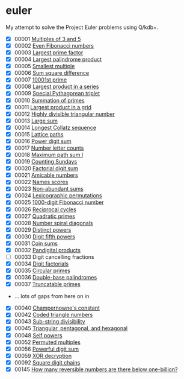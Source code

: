 # euler

My attempt to solve the Project Euler problems using Q/kdb+.

 - [x] 00001 [Multiples of 3 and 5](q/00001.q)
 - [x] 00002 [Even Fibonacci numbers](q/00002.q)
 - [x] 00003 [Largest prime factor](q/00003.q)
 - [x] 00004 [Largest palindrome product](q/00004.q)
 - [x] 00005 [Smallest multiple](q/00005.q)
 - [x] 00006 [Sum square difference](q/00006.q)
 - [x] 00007 [10001st prime](q/00007.q)
 - [x] 00008 [Largest product in a series](q/00008.q)
 - [x] 00009 [Special Pythagorean triplet](q/00009.q)
 - [x] 00010 [Summation of primes](q/00010.q)
 - [x] 00011 [Largest product in a grid](q/00011.q)
 - [x] 00012 [Highly divisible triangular number](q/00012.q)
 - [x] 00013 [Large sum](q/00013.q)
 - [x] 00014 [Longest Collatz sequence](q/00014.q)
 - [x] 00015 [Lattice paths](q/00015.q)
 - [x] 00016 [Power digit sum](q/00016.q)
 - [x] 00017 [Number letter counts](q/00017.q)
 - [x] 00018 [Maximum path sum I](q/00018.q)
 - [x] 00019 [Counting Sundays](q/00019.q)
 - [x] 00020 [Factorial digit sum](q/00020.q)
 - [x] 00021 [Amicable numbers](q/00021.q)
 - [x] 00022 [Names scores](q/00022.q)
 - [x] 00023 [Non-abundant sums](q/00023.q)
 - [x] 00024 [Lexicographic permutations](q/00024.q)
 - [x] 00025 [1000-digit Fibonacci number](q/00025.q)
 - [x] 00026 [Reciprocal cycles](q/00026.q)
 - [X] 00027 [Quadratic primes](q/00027.q)
 - [x] 00028 [Number spiral diagonals](q/00028.q)
 - [x] 00029 [Distinct powers](q/00029.q)
 - [x] 00030 [Digit fifth powers](q/00030.q)
 - [x] 00031 [Coin sums](q/00031.q)
 - [x] 00032 [Pandigital products](q/00032.q)
 - [ ] 00033 Digit cancelling fractions
 - [x] 00034 [Digit factorials](q/00034.q)
 - [x] 00035 [Circular primes](q/00035.q)
 - [x] 00036 [Double-base palindromes](q/00036.q)
 - [x] 00037 [Truncatable primes](q/00037.q)
 - ... lots of gaps from here on in
 - [x] 00040 [Champernowne's constant](q/00040.q)
 - [x] 00042 [Coded triangle numbers](q/00042.q)
 - [x] 00043 [Sub-string divisibility](q/00043.q)
 - [x] 00045 [Triangular, pentagonal, and hexagonal](q/00045.q)
 - [x] 00048 [Self powers](q/00048.q)
 - [x] 00052 [Permuted multiples](q/00052.q)
 - [x] 00056 [Powerful digit sum](q/00056.q)
 - [x] 00059 [XOR decryption](q/00059.q)
 - [x] 00092 [Square digit chains](q/00092.q)
 - [x] 00145 [How many reversible numbers are there below one-billion?](q/00145.q)
